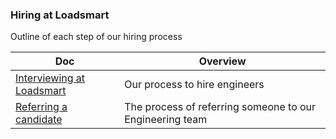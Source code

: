 ### Hiring at Loadsmart

Outline of each step of our hiring process

<!-- prettier-ignore-start -->
<!-- start_toc -->
| Doc | Overview |
|--|--|
| [Interviewing at Loadsmart](/hiring/interviewing.md#readme) | Our process to hire engineers |
| [Referring a candidate](/hiring/referrals.md#readme) | The process of referring someone to our Engineering team |
<!-- end_toc -->
<!-- prettier-ignore-end -->
